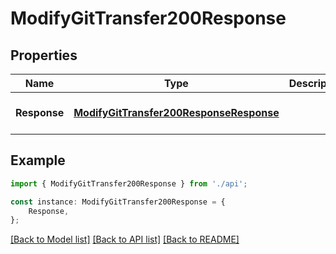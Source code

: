# ModifyGitTransfer200Response


## Properties

Name | Type | Description | Notes
------------ | ------------- | ------------- | -------------
**Response** | [**ModifyGitTransfer200ResponseResponse**](ModifyGitTransfer200ResponseResponse.md) |  | [optional] [default to undefined]

## Example

```typescript
import { ModifyGitTransfer200Response } from './api';

const instance: ModifyGitTransfer200Response = {
    Response,
};
```

[[Back to Model list]](../README.md#documentation-for-models) [[Back to API list]](../README.md#documentation-for-api-endpoints) [[Back to README]](../README.md)
